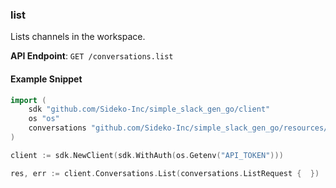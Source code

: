 
### list <a name="list"></a>


Lists channels in the workspace.

**API Endpoint**: `GET /conversations.list`

#### Example Snippet

```go
import (
	sdk "github.com/Sideko-Inc/simple_slack_gen_go/client"
	os "os"
	conversations "github.com/Sideko-Inc/simple_slack_gen_go/resources/conversations"
)

client := sdk.NewClient(sdk.WithAuth(os.Getenv("API_TOKEN")))

res, err := client.Conversations.List(conversations.ListRequest {  })
```
